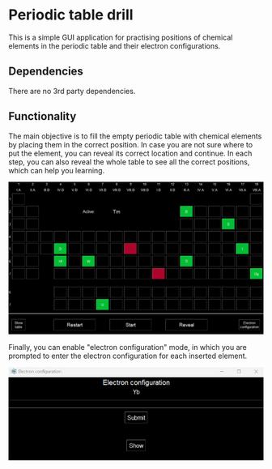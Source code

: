 # Periodic table drill
This is a simple GUI application for practising positions of chemical elements in the periodic table and their electron configurations.

## Dependencies
There are no 3rd party dependencies.

## Functionality
The main objective is to fill the empty periodic table with chemical elements by placing them in the correct position. In case you are not sure where to put the element, you can reveal its correct location and continue. In each step, you can also reveal the whole table to see all the correct positions, which can help you learning.

![table](./example.png)

Finally, you can enable "electron configuration" mode, in which you are prompted to enter the electron configuration for each inserted element.

![electron](./example2.png)